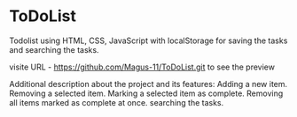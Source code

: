 # ToDoList
Todolist using HTML, CSS, JavaScript with localStorage for saving the tasks and searching the tasks.

visite URL - https://github.com/Magus-11/ToDoList.git to see the preview

Additional description about the project and its features:
Adding a new item.
Removing a selected item.
Marking a selected item as complete.
Removing all items marked as complete at once.
searching the tasks.

